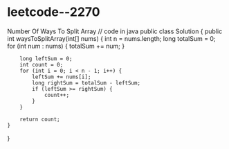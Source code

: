 # leetcode--2270
Number Of Ways To Split Array
// code in java
public class Solution {
    public int waysToSplitArray(int[] nums) {
        int n = nums.length;
        long totalSum = 0;
        for (int num : nums) {
            totalSum += num;
        }
        
        long leftSum = 0;
        int count = 0;
        for (int i = 0; i < n - 1; i++) {
            leftSum += nums[i];
            long rightSum = totalSum - leftSum;
            if (leftSum >= rightSum) {
                count++;
            }
        }
        
        return count;
    }
}

